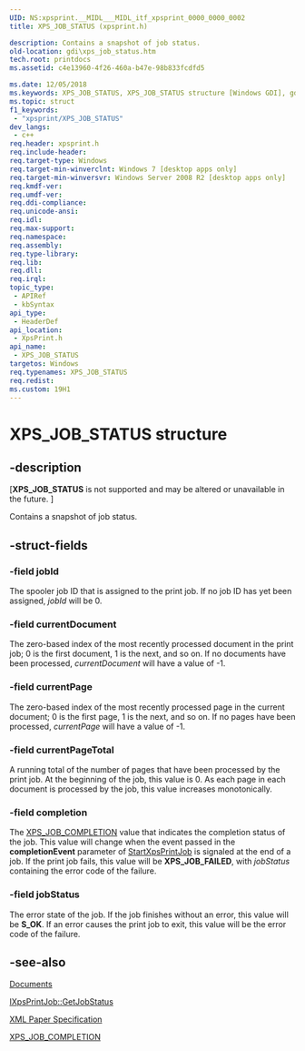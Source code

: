 ```yaml
---
UID: NS:xpsprint.__MIDL___MIDL_itf_xpsprint_0000_0000_0002
title: XPS_JOB_STATUS (xpsprint.h)

description: Contains a snapshot of job status.
old-location: gdi\xps_job_status.htm
tech.root: printdocs
ms.assetid: c4e13960-4f26-460a-b47e-98b833fcdfd5

ms.date: 12/05/2018
ms.keywords: XPS_JOB_STATUS, XPS_JOB_STATUS structure [Windows GDI], gdi.xps_job_status, xpsprint/XPS_JOB_STATUS
ms.topic: struct
f1_keywords: 
 - "xpsprint/XPS_JOB_STATUS"
dev_langs:
 - c++
req.header: xpsprint.h
req.include-header: 
req.target-type: Windows
req.target-min-winverclnt: Windows 7 [desktop apps only]
req.target-min-winversvr: Windows Server 2008 R2 [desktop apps only]
req.kmdf-ver: 
req.umdf-ver: 
req.ddi-compliance: 
req.unicode-ansi: 
req.idl: 
req.max-support: 
req.namespace: 
req.assembly: 
req.type-library: 
req.lib: 
req.dll: 
req.irql: 
topic_type:
 - APIRef
 - kbSyntax
api_type:
 - HeaderDef
api_location:
 - XpsPrint.h
api_name:
 - XPS_JOB_STATUS
targetos: Windows
req.typenames: XPS_JOB_STATUS
req.redist: 
ms.custom: 19H1
---
```


# XPS_JOB_STATUS structure


## -description


<p class="CCE_Message">[<b>XPS_JOB_STATUS</b> is not supported and may be altered or unavailable in the future. ]

Contains a snapshot of job status.


## -struct-fields




### -field jobId

The spooler job ID that is assigned to the print job.  If no job ID has yet been assigned, <i>jobId</i> will be 0.


### -field currentDocument

The zero-based index of the most recently processed document in the print job;  0 is the first document, 1 is the next, and so on. If no documents have been processed, <i>currentDocument</i> will have a value of -1.


### -field currentPage

The zero-based index of the most recently processed page in the current document; 0 is the first page, 1 is the next, and so on. If no pages have been processed, <i>currentPage</i> will have a value of -1.


### -field currentPageTotal

A running total of the number of pages that have been processed by the print job. At the beginning of the job, this value is  0. As each page in each document is processed by the job, this value increases monotonically.


### -field completion

The <a href="https://docs.microsoft.com/windows/win32/api/xpsprint/ne-xpsprint-xps_job_completion">XPS_JOB_COMPLETION</a> value that indicates the completion status of the job.  This value will change when the event passed in the <b>completionEvent</b> parameter of <a href="https://docs.microsoft.com/windows/desktop/api/xpsprint/nf-xpsprint-startxpsprintjob">StartXpsPrintJob</a> is signaled at the end of a job. If the print job fails, this value will be <b>XPS_JOB_FAILED</b>,  with <i>jobStatus</i> containing the error code of the failure.


### -field jobStatus

The error state of the job.  If the job finishes without an error, this value will be <b>S_OK</b>. If an error causes the print job to exit, this value will be the error code of the failure.


## -see-also




<a href="https://docs.microsoft.com/previous-versions/windows/desktop/dd316975(v=vs.85)">Documents</a>



<a href="https://docs.microsoft.com/windows/desktop/api/xpsprint/nf-xpsprint-ixpsprintjob-getjobstatus">IXpsPrintJob::GetJobStatus</a>



<a href="http://go.microsoft.com/?linkid=8435939">XML Paper Specification</a>



<a href="https://docs.microsoft.com/windows/win32/api/xpsprint/ne-xpsprint-xps_job_completion">XPS_JOB_COMPLETION</a>
 

 


